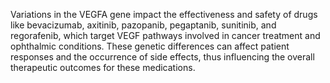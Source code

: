 Variations in the VEGFA gene impact the effectiveness and safety of drugs like bevacizumab, axitinib, pazopanib, pegaptanib, sunitinib, and regorafenib, which target VEGF pathways involved in cancer treatment and ophthalmic conditions. These genetic differences can affect patient responses and the occurrence of side effects, thus influencing the overall therapeutic outcomes for these medications.
